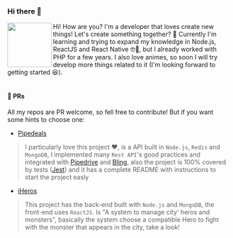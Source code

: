 ### Hi there 👋
<p>
<img align='left' width="100px" src="https://raw.githubusercontent.com/DiegoVictor/DiegoVictor/master/github.png" />
</p>
<p>
Hi! How are you? I'm a developer that loves create new things! Let's create something together? 🔨 Currently I'm learning and trying to expand my knowledge in Node.js, ReactJS and React Native 🤓📖, but I already worked with PHP for a few years. I also love animes, so soon I will try develop more things related to it (I'm looking forward to getting started 😆).
 
</br>
</br>
</p>

#### 👯 PRs
All my repos are PR welcome, so fell free to contribute! But if you want some hints to choose one:

* [Pipedeals](https://github.com/DiegoVictor/pipedeals)
> I particularly love this project ❤, is a API built in `Node.js`, `Redis` and `MongoDB`, I implemented many `Rest API`'s good practices and integrated with [Pipedrive](https://www.pipedrive.com) and [Bling](https://www.bling.com.br), also the project is 100% covered by tests ([Jest](https://jestjs.io)) and it has a complete README with instructions to start the project easly

* [iHeros](https://github.com/DiegoVictor/iheroes)
> This project has the back-end built with `Node.js` and `MongoDB`, the front-end uses `ReactJS`. Is "A system to manage city' heros and monsters", basically the system choose a compatible Hero to fight with the monster that appears in the city, take a look!
